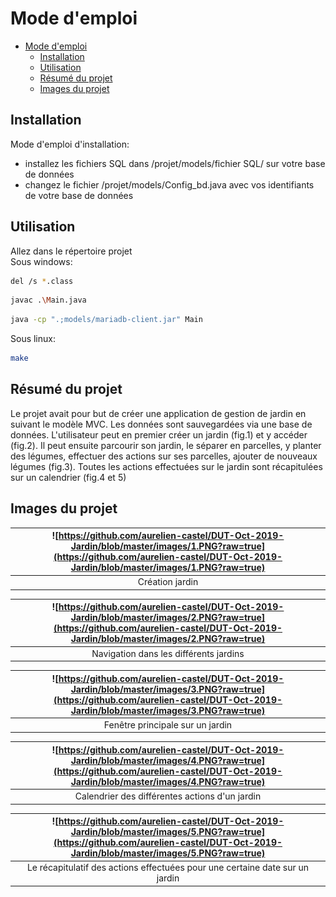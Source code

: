 # Mode d'emploi
- [Mode d'emploi](#mode-demploi)
  - [Installation](#installation)
  - [Utilisation](#utilisation)
  - [Résumé du projet](#r%c3%a9sum%c3%a9-du-projet)
  - [Images du projet](#images-du-projet)

## Installation
Mode d'emploi d'installation:
- installez les fichiers SQL dans /projet/models/fichier SQL/ sur votre base de données
- changez le fichier /projet/models/Config_bd.java avec vos identifiants de votre base de données
## Utilisation
Allez dans le répertoire projet<br /> 
Sous windows:
```bash
del /s *.class
```
```bash
javac .\Main.java
```
```bash
java -cp ".;models/mariadb-client.jar" Main
```
Sous linux:
```bash
make
```
## Résumé du projet
Le projet avait pour but de créer une application de gestion de jardin en suivant le modèle MVC. Les données sont sauvegardées via une base de données. L'utilisateur peut en premier créer un jardin (fig.1) et y accéder (fig.2). Il peut ensuite parcourir son jardin, le séparer en parcelles, y planter des légumes, effectuer des actions sur ses parcelles, ajouter de nouveaux légumes (fig.3). Toutes les actions effectuées sur le jardin sont récapitulées sur un calendrier (fig.4 et 5)

## Images du projet
| ![https://github.com/aurelien-castel/DUT-Oct-2019-Jardin/blob/master/images/1.PNG?raw=true](https://github.com/aurelien-castel/DUT-Oct-2019-Jardin/blob/master/images/1.PNG?raw=true) | 
|:--:| 
| Création jardin |

| ![https://github.com/aurelien-castel/DUT-Oct-2019-Jardin/blob/master/images/2.PNG?raw=true](https://github.com/aurelien-castel/DUT-Oct-2019-Jardin/blob/master/images/2.PNG?raw=true) | 
|:--:| 
| Navigation dans les différents jardins |

| ![https://github.com/aurelien-castel/DUT-Oct-2019-Jardin/blob/master/images/3.PNG?raw=true](https://github.com/aurelien-castel/DUT-Oct-2019-Jardin/blob/master/images/3.PNG?raw=true) | 
|:--:| 
| Fenêtre principale sur un jardin |

| ![https://github.com/aurelien-castel/DUT-Oct-2019-Jardin/blob/master/images/4.PNG?raw=true](https://github.com/aurelien-castel/DUT-Oct-2019-Jardin/blob/master/images/4.PNG?raw=true) | 
|:--:| 
| Calendrier des différentes actions d'un jardin |

| ![https://github.com/aurelien-castel/DUT-Oct-2019-Jardin/blob/master/images/5.PNG?raw=true](https://github.com/aurelien-castel/DUT-Oct-2019-Jardin/blob/master/images/5.PNG?raw=true) | 
|:--:| 
| Le récapitulatif des actions effectuées pour une certaine date sur un jardin |